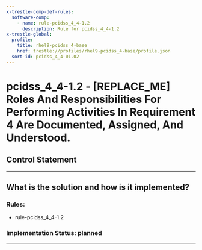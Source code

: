 ```yaml
---
x-trestle-comp-def-rules:
  software-comp:
    - name: rule-pcidss_4_4-1.2
      description: Rule for pcidss_4_4-1.2
x-trestle-global:
  profile:
    title: rhel9-pcidss_4-base
    href: trestle://profiles/rhel9-pcidss_4-base/profile.json
  sort-id: pcidss_4_4-01.02
---
```


# pcidss_4_4-1.2 - \[REPLACE_ME\] Roles And Responsibilities For Performing Activities In Requirement 4 Are Documented, Assigned, And Understood.

## Control Statement

______________________________________________________________________

## What is the solution and how is it implemented?

<!-- For implementation status enter one of: implemented, partial, planned, alternative, not-applicable -->

<!-- Note that the list of rules under ### Rules: is read-only and changes will not be captured after assembly to JSON -->

<!-- Add control implementation description here for control: pcidss_4_4-1.2 -->

### Rules:

  - rule-pcidss_4_4-1.2

### Implementation Status: planned

______________________________________________________________________
